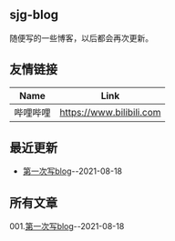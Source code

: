 ## sjg-blog
随便写的一些博客，以后都会再次更新。
## 友情链接
| Name | Link |
| ---- | ---- |
| 哔哩哔哩 | https://www.bilibili.com |
## 最近更新
- [第一次写blog](https://github.com/SunJunge08/sjg-blog/issues/2)--2021-08-18
## 所有文章
001.[第一次写blog](https://github.com/SunJunge08/sjg-blog/issues/2)--2021-08-18
